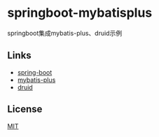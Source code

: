 # springboot-mybatisplus
springboot集成mybatis-plus、druid示例

## Links

- [spring-boot](https://github.com/spring-projects/spring-boot)
- [mybatis-plus](https://github.com/baomidou/mybatis-plus)
- [druid](https://github.com/druid-io/druid/)


## License
[MIT](http://opensource.org/licenses/MIT)
